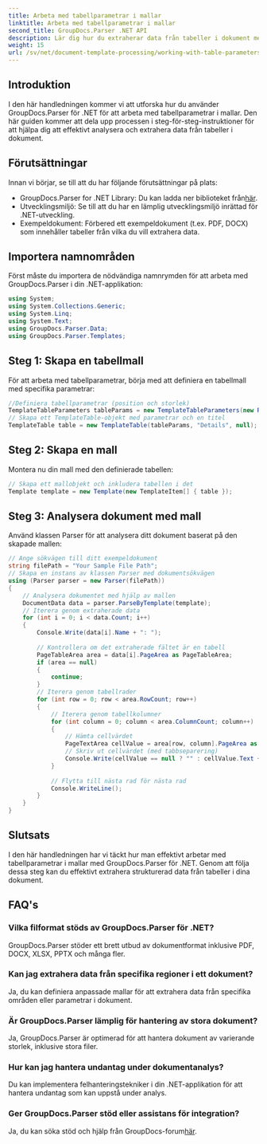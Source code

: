 ```yaml
---
title: Arbeta med tabellparametrar i mallar
linktitle: Arbeta med tabellparametrar i mallar
second_title: GroupDocs.Parser .NET API
description: Lär dig hur du extraherar data från tabeller i dokument med GroupDocs.Parser för .NET. Steg-för-steg-guide för användning av tabellparameter.
weight: 15
url: /sv/net/document-template-processing/working-with-table-parameters-in-templates/
---
```

## Introduktion
I den här handledningen kommer vi att utforska hur du använder GroupDocs.Parser för .NET för att arbeta med tabellparametrar i mallar. Den här guiden kommer att dela upp processen i steg-för-steg-instruktioner för att hjälpa dig att effektivt analysera och extrahera data från tabeller i dokument.
## Förutsättningar
Innan vi börjar, se till att du har följande förutsättningar på plats:
-  GroupDocs.Parser for .NET Library: Du kan ladda ner biblioteket från[här](https://releases.groupdocs.com/parser/net/).
- Utvecklingsmiljö: Se till att du har en lämplig utvecklingsmiljö inrättad för .NET-utveckling.
- Exempeldokument: Förbered ett exempeldokument (t.ex. PDF, DOCX) som innehåller tabeller från vilka du vill extrahera data.

## Importera namnområden
Först måste du importera de nödvändiga namnrymden för att arbeta med GroupDocs.Parser i din .NET-applikation:
```csharp
using System;
using System.Collections.Generic;
using System.Linq;
using System.Text;
using GroupDocs.Parser.Data;
using GroupDocs.Parser.Templates;
```
## Steg 1: Skapa en tabellmall
För att arbeta med tabellparametrar, börja med att definiera en tabellmall med specifika parametrar:
```csharp
//Definiera tabellparametrar (position och storlek)
TemplateTableParameters tableParams = new TemplateTableParameters(new Rectangle(new Point(35, 320), new Size(530, 55)), null);
// Skapa ett TemplateTable-objekt med parametrar och en titel
TemplateTable table = new TemplateTable(tableParams, "Details", null);
```
## Steg 2: Skapa en mall
Montera nu din mall med den definierade tabellen:
```csharp
// Skapa ett mallobjekt och inkludera tabellen i det
Template template = new Template(new TemplateItem[] { table });
```
## Steg 3: Analysera dokument med mall
Använd klassen Parser för att analysera ditt dokument baserat på den skapade mallen:
```csharp
// Ange sökvägen till ditt exempeldokument
string filePath = "Your Sample File Path";
// Skapa en instans av klassen Parser med dokumentsökvägen
using (Parser parser = new Parser(filePath))
{
    // Analysera dokumentet med hjälp av mallen
    DocumentData data = parser.ParseByTemplate(template);
    // Iterera genom extraherade data
    for (int i = 0; i < data.Count; i++)
    {
        Console.Write(data[i].Name + ": ");
        
        // Kontrollera om det extraherade fältet är en tabell
        PageTableArea area = data[i].PageArea as PageTableArea;
        if (area == null)
        {
            continue;
        }
        // Iterera genom tabellrader
        for (int row = 0; row < area.RowCount; row++)
        {
            // Iterera genom tabellkolumner
            for (int column = 0; column < area.ColumnCount; column++)
            {
                // Hämta cellvärdet
                PageTextArea cellValue = area[row, column].PageArea as PageTextArea;
                // Skriv ut cellvärdet (med tabbseparering)
                Console.Write(cellValue == null ? "" : cellValue.Text + "\t");
            }
            
            // Flytta till nästa rad för nästa rad
            Console.WriteLine();
        }
    }
}
```

## Slutsats
I den här handledningen har vi täckt hur man effektivt arbetar med tabellparametrar i mallar med GroupDocs.Parser för .NET. Genom att följa dessa steg kan du effektivt extrahera strukturerad data från tabeller i dina dokument.

## FAQ's
### Vilka filformat stöds av GroupDocs.Parser för .NET?
GroupDocs.Parser stöder ett brett utbud av dokumentformat inklusive PDF, DOCX, XLSX, PPTX och många fler.
### Kan jag extrahera data från specifika regioner i ett dokument?
Ja, du kan definiera anpassade mallar för att extrahera data från specifika områden eller parametrar i dokument.
### Är GroupDocs.Parser lämplig för hantering av stora dokument?
Ja, GroupDocs.Parser är optimerad för att hantera dokument av varierande storlek, inklusive stora filer.
### Hur kan jag hantera undantag under dokumentanalys?
Du kan implementera felhanteringstekniker i din .NET-applikation för att hantera undantag som kan uppstå under analys.
### Ger GroupDocs.Parser stöd eller assistans för integration?
 Ja, du kan söka stöd och hjälp från GroupDocs-forum[här](https://forum.groupdocs.com/c/parser/17).